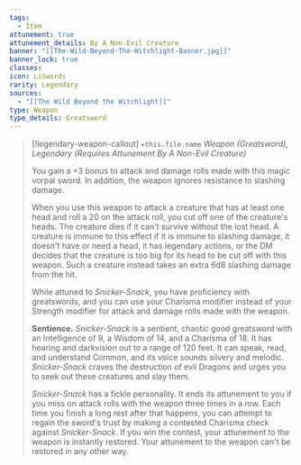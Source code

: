 ```yaml
---
tags:
  - Item
attunement: true
attunement_details: By A Non-Evil Creature
banner: "[[The-Wild-Beyond-The-Witchlight-Banner.jpg]]"
banner_lock: true
classes: 
icon: LiSwords
rarity: Legendary
sources:
  - "[[The Wild Beyond the Witchlight]]"
type: Weapon
type_details: Greatsword
---
```

>[!legendary-weapon-callout] `=this.file.name`
>*Weapon (Greatsword), Legendary (Requires Attunement By A Non-Evil Creature)*
>
>You gain a +3 bonus to attack and damage rolls made with this magic vorpal sword. In addition, the weapon ignores resistance to slashing damage.
>
>When you use this weapon to attack a creature that has at least one head and roll a 20 on the attack roll, you cut off one of the creature's heads. The creature dies if it can't survive without the lost head. A creature is immune to this effect if it is immune to slashing damage, it doesn't have or need a head, it has legendary actions, or the DM decides that the creature is too big for its head to be cut off with this weapon. Such a creature instead takes an extra 6d8 slashing damage from the hit.
>
>While attuned to *Snicker-Snack*, you have proficiency with greatswords, and you can use your Charisma modifier instead of your Strength modifier for attack and damage rolls made with the weapon.
>
>**Sentience.** *Snicker-Snack* is a sentient, chaotic good greatsword with an Intelligence of 9, a Wisdom of 14, and a Charisma of 18. It has hearing and darkvision out to a range of 120 feet. It can speak, read, and understand Common, and its voice sounds silvery and melodic. *Snicker-Snack* craves the destruction of evil Dragons and urges you to seek out these creatures and slay them.
>
>*Snicker-Snack* has a fickle personality. It ends its attunement to you if you miss on attack rolls with the weapon three times in a row. Each time you finish a long rest after that happens, you can attempt to regain the sword's trust by making a contested Charisma check against *Snicker-Snack*. If you win the contest, your attunement to the weapon is instantly restored. Your attunement to the weapon can't be restored in any other way.
>
>
